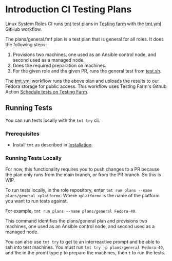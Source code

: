 # Introduction CI Testing Plans

Linux System Roles CI runs [tmt](https://tmt.readthedocs.io/en/stable/index.html) test plans in [Testing farm](https://docs.testing-farm.io/Testing%20Farm/0.1/index.html) with the [tmt.yml](https://github.com/linux-system-roles/fapolicyd/blob/main/.github/workflows/tmt.yml) GitHub workflow.

The plans/general.fmf plan is a test plan that is general for all roles. It does the following steps:

1. Provisions two machines, one used as an Ansible control node, and second used as a managed node.
2. Does the required preparation on machines.
3. For the given role and the given PR, runs the general test from [test.sh](https://github.com/linux-system-roles/tft-tests/blob/main/tests/general/test.sh).

The [tmt.yml](https://github.com/linux-system-roles/fapolicyd/blob/main/.github/workflows/tmt.yml) workflow runs the above plan and uploads the results to our Fedora storage for public access.
This workflow uses Testing Farm's Github Action [Schedule tests on Testing Farm](https://github.com/marketplace/actions/schedule-tests-on-testing-farm).

## Running Tests

You can run tests locally with the `tmt try` cli.

### Prerequisites

* Install `tmt` as described in [Installation](https://tmt.readthedocs.io/en/stable/stories/install.html).

### Running Tests Locally

For now, this functionality requires you to push changes to a PR because the plan only runs from the main branch, or from the PR branch.
So this is WIP.

To run tests locally, in the role repository, enter `tmt run plans --name plans/general <platform>`.
Where `<platform>` is the name of the platform you want to run tests against.

For example, `tmt run plans --name plans/general Fedora-40`.

This command identifies the plans/general plan and provisions two machines, one used as an Ansible control node, and second used as a managed node.

You can also use `tmt try` to get to an interreactive prompt and be able to ssh into test machines.
You must run `tmt try -p plans/general Fedora-40`, and the in the promt type `p` to prepare the machines, then `t` to run the tests.
